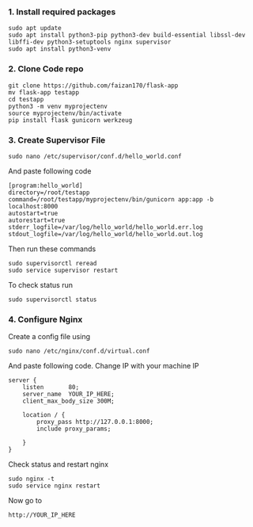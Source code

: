 ### 1. Install required packages
```
sudo apt update
sudo apt install python3-pip python3-dev build-essential libssl-dev libffi-dev python3-setuptools nginx supervisor
sudo apt install python3-venv
```

### 2. Clone Code repo
```
git clone https://github.com/faizan170/flask-app
mv flask-app testapp
cd testapp
python3 -m venv myprojectenv
source myprojectenv/bin/activate
pip install flask gunicorn werkzeug
```

### 3. Create Supervisor File
```
sudo nano /etc/supervisor/conf.d/hello_world.conf
```
And paste following code
```
[program:hello_world]
directory=/root/testapp
command=/root/testapp/myprojectenv/bin/gunicorn app:app -b localhost:8000
autostart=true
autorestart=true
stderr_logfile=/var/log/hello_world/hello_world.err.log
stdout_logfile=/var/log/hello_world/hello_world.out.log
```
Then run these commands
```
sudo supervisorctl reread
sudo service supervisor restart
```
To check status run
```
sudo supervisorctl status
```

### 4. Configure Nginx
Create a config file using
```
sudo nano /etc/nginx/conf.d/virtual.conf
```
And paste following code. Change IP with your machine IP
```
server {
    listen       80;
    server_name  YOUR_IP_HERE;
    client_max_body_size 300M;

    location / {
        proxy_pass http://127.0.0.1:8000;
        include proxy_params;

    }
}
```
Check status and restart nginx
```
sudo nginx -t
sudo service nginx restart
```
Now go to
```
http://YOUR_IP_HERE
```
